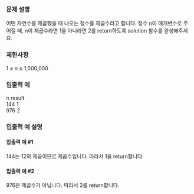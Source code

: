 ### 문제 설명
어떤 자연수를 제곱했을 때 나오는 정수를 제곱수라고 합니다. 정수 n이 매개변수로 주어질 때, n이 제곱수라면 1을 아니라면 2를 return하도록 solution 함수를 완성해주세요.
     
### 제한사항
1 ≤ n ≤ 1,000,000     
### 입출력 예
n	result     
144	1     
976	2     
### 입출력 예 설명
#### 입출력 예 #1

144는 12의 제곱이므로 제곱수입니다. 따라서 1을 return합니다.
#### 입출력 예 #2

976은 제곱수가 아닙니다. 따라서 2를 return합니다.
